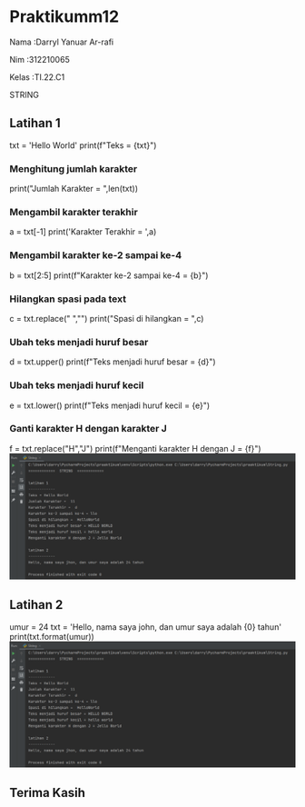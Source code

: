 # Praktikumm12
Nama    :Darryl Yanuar Ar-rafi 

Nim     :312210065

Kelas   :TI.22.C1

STRING

## Latihan 1
txt = 'Hello World'
print(f"Teks = {txt}")
### Menghitung jumlah karakter
print("Jumlah Karakter = ",len(txt))
### Mengambil karakter terakhir
a = txt[-1]
print('Karakter Terakhir = ',a)
### Mengambil karakter ke-2 sampai ke-4
b = txt[2:5]
print(f"Karakter ke-2 sampai ke-4 = {b}")
### Hilangkan spasi pada text 
c = txt.replace(" ","")
print("Spasi di hilangkan = ",c)
### Ubah teks menjadi huruf besar
d = txt.upper()
print(f"Teks menjadi huruf besar = {d}")
### Ubah teks menjadi huruf kecil
e = txt.lower()
print(f"Teks menjadi huruf kecil = {e}")
### Ganti karakter H dengan karakter J
f = txt.replace("H","J")
print(f"Menganti karakter H dengan J = {f}")
![gambar1](ssan/string.png)

## Latihan 2
umur = 24
txt = 'Hello, nama saya john, dan umur saya adalah {0} tahun'
print(txt.format(umur))
![gambar2](ssan/string.png)

## Terima Kasih